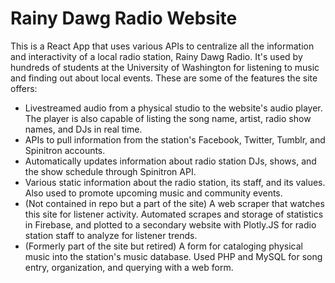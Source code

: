 # Rainy Dawg Radio Website

This is a React App that uses various APIs to centralize all the information and interactivity of a local radio station, Rainy Dawg Radio. It's used by hundreds of students at the University of Washington for listening to music and finding out about local events. These are some of the features the site offers:

- Livestreamed audio from a physical studio to the website's audio player. The player is also capable of listing the song name, artist, radio show names, and DJs in real time.
- APIs to pull information from the station's Facebook, Twitter, Tumblr, and Spinitron accounts.
- Automatically updates information about radio station DJs, shows, and the show schedule through Spinitron API.
- Various static information about the radio station, its staff, and its values. Also used to promote upcoming music and community events.
- (Not contained in repo but a part of the site) A web scraper that watches this site for listener activity. Automated scrapes and storage of statistics in Firebase, and plotted to a secondary website with Plotly.JS for radio station staff to analyze for listener trends.
- (Formerly part of the site but retired) A form for cataloging physical music into the station's music database. Used PHP and MySQL for song entry, organization, and querying with a web form.
